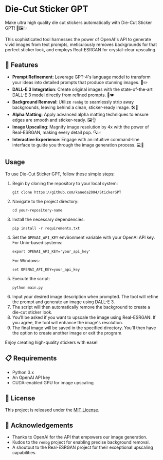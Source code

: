 # Die-Cut Sticker GPT

Make ultra high quality die cut stickers automatically with Die-Cut Sticker GPT! 🚀🖼✨

This sophisticated tool harnesses the power of OpenAI's API to generate vivid images from text prompts, meticulously removes backgrounds for that perfect sticker look, and employs Real-ESRGAN for crystal-clear upscaling.

## 🌟 Features

- **Prompt Refinement**: Leverage GPT-4's language model to transform your ideas into detailed prompts that produce stunning images. 📝✏️
- **DALL-E 3 Integration**: Create original images with the state-of-the-art DALL-E 3 model directly from refined prompts. 🎨👁
- **Background Removal**: Utilize `rembg` to seamlessly strip away backgrounds, leaving behind a clean, sticker-ready image. 🛠🌌
- **Alpha Matting**: Apply advanced alpha matting techniques to ensure edges are smooth and sticker-ready. 🖼👌
- **Image Upscaling**: Magnify image resolution by 4x with the power of Real-ESRGAN, making every detail pop. 🔍📈
- **Interactive Experience**: Engage with an intuitive command-line interface to guide you through the image generation process. 💻🤖


## Usage

To use Die-Cut Sticker GPT, follow these simple steps:

1. Begin by cloning the repository to your local system:
   ```
   git clone https://github.com/kaneda2004/StickerGPT
   ```
2. Navigate to the project directory:
   ```
   cd your-repository-name
   ```
3. Install the necessary dependencies:
   ```
   pip install -r requirements.txt
   ```
4. Set the `OPENAI_API_KEY` environment variable with your OpenAI API key. For Unix-based systems:
   ```
   export OPENAI_API_KEY='your_api_key'
   ```
   For Windows:
   ```
   set OPENAI_API_KEY=your_api_key
   ```
5. Execute the script:
   ```
   python main.py
   ```
6. Input your desired image description when prompted. The tool will refine the prompt and generate an image using DALL-E 3.
7. The script will then automatically remove the background to create a die-cut sticker look.
8. You'll be asked if you want to upscale the image using Real-ESRGAN. If you agree, the tool will enhance the image's resolution.
9. The final image will be saved in the specified directory. You'll then have the option to create another image or exit the program.

Enjoy creating high-quality stickers with ease!

## 📋 Requirements

- Python 3.x
- An OpenAI API key
- CUDA-enabled GPU for image upscaling

## 📄 License

This project is released under the [MIT License](LICENSE).

## 🙏 Acknowledgements

- Thanks to OpenAI for the API that empowers our image generation.
- Kudos to the `rembg` project for enabling precise background removal.
- A shoutout to the Real-ESRGAN project for their exceptional upscaling capabilities.
